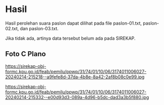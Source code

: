 # Hasil

Hasil perolehan suara paslon dapat dilihat pada file paslon-01.txt, paslon-02.txt, dan paslon-03.txt.

Jika tidak ada, artinya data tersebut belum ada pada SIREKAP.

## Foto C Plano

https://sirekap-obj-formc.kpu.go.id/feab/pemilu/ppwp/31/74/01/10/06/3174011006027-20240214-215218--a9fefe8d-37da-4b8e-8a42-2af8b08c0e99.jpg

https://sirekap-obj-formc.kpu.go.id/feab/pemilu/ppwp/31/74/01/10/06/3174011006027-20240214-215332--e00d93d3-089a-4d96-b5dc-dad3a3b5f880.jpg
